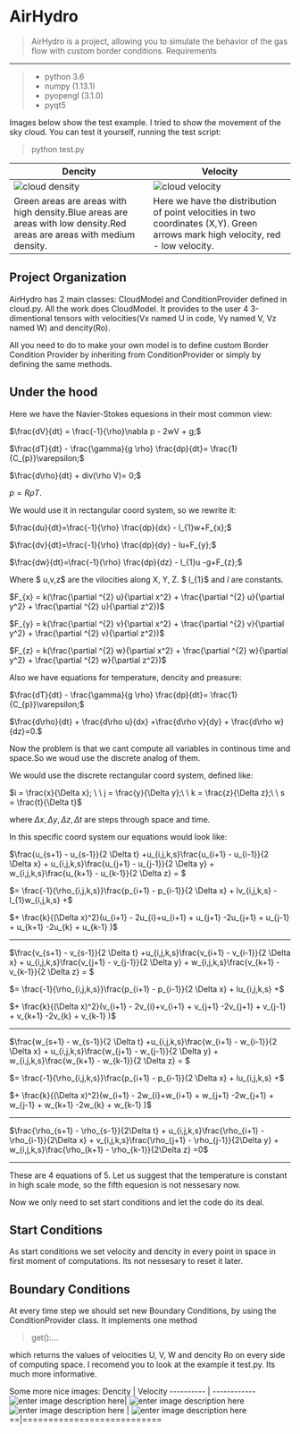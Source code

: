 ﻿AirHydro
==================
>AirHydro is a project, allowing you to simulate the behavior of the gas flow with custom border conditions.
Requirements
----------------
 >- python 3.6
 >- numpy (1.13.1)
 >- pyopengl (3.1.0)
 >- pyqt5

Images below show the test example. I tried to show the movement of the sky cloud. You can test it yourself, running the test script:
 > python test.py


Dencity  | Velocity
-------- | ---
![ cloud density](https://user-images.githubusercontent.com/35064209/34520862-c9b84568-f09b-11e7-897a-6d8289c6eabc.gif)| ![cloud velocity](https://user-images.githubusercontent.com/35064209/34520871-de94fc2e-f09b-11e7-8dbd-0f98a84cc1d2.gif)
Green areas are areas with high density.Blue areas are areas with low density.Red areas are areas with medium density.    | Here we have the distribution of point velocities in two coordinates (X,Y). Green arrows mark high velocity, red - low velocity.

Project Organization
--------------------------

AirHydro has 2 main classes: CloudModel and ConditionProvider defined in cloud.py.
All the work does CloudModel. It provides to the user 4 3-dimentional tensors with velocities(Vx named U in code, Vy named V, Vz named W) and dencity(Ro).   

All you need to do to make your own model is to define custom Border Condition Provider by inheriting from ConditionProvider or simply by defining the same methods.

Under the hood
---------------------
Here we have the Navier-Stokes equesions in their most common view:

$\frac{dV}{dt} = \frac{-1}{\rho}\nabla p - 2wV + g;$

$\frac{dT}{dt} - \frac{\gamma}{g \rho} \frac{dp}{dt}= \frac{1}{C_{p}}\varepsilon;$

$\frac{d\rho}{dt} + div(\rho V)= 0;$

$p = R\rho T.$

We would use it in rectangular coord system, so we rewrite it:

$\frac{du}{dt}=\frac{-1}{\rho} \frac{dp}{dx} - l_{1}w+F_{x};$

$\frac{dv}{dt}=\frac{-1}{\rho} \frac{dp}{dy} - lu+F_{y};$

$\frac{dw}{dt}=\frac{-1}{\rho} \frac{dp}{dz} - l_{1}u -g+F_{z};$

Where  $ u,v,z$  are the vilocities along X, Y, Z.
$ l_{1}$ and   $l$ are constants. 

$F_{x} = k(\frac{\partial ^{2} u}{\partial x^2} + \frac{\partial ^{2} u}{\partial y^2} + \frac{\partial ^{2} u}{\partial z^2})$

$F_{y} = k(\frac{\partial ^{2} v}{\partial x^2} + \frac{\partial ^{2} v}{\partial y^2} + \frac{\partial ^{2} v}{\partial z^2})$

$F_{z} = k(\frac{\partial ^{2} w}{\partial x^2} + \frac{\partial ^{2} w}{\partial y^2} + \frac{\partial ^{2} w}{\partial z^2})$

Also we have equations for temperature, dencity and preasure:

$\frac{dT}{dt} - \frac{\gamma}{g \rho} \frac{dp}{dt}= \frac{1}{C_{p}}\varepsilon;$

$\frac{d\rho}{dt} + \frac{d\rho u}{dx} +\frac{d\rho v}{dy} + \frac{d\rho w}{dz}=0.$

Now the problem is that we cant compute all variables in continous time and space.So we woud use the discrete analog of them. 

We would use the discrete rectangular coord system, defined like:

$i = \frac{x}{\Delta x}; \ \ j = \frac{y}{\Delta y};\ \ k = \frac{z}{\Delta z};\ \ s = \frac{t}{\Delta t}$

where $\Delta x, \Delta y, \Delta z, \Delta t$ are steps through space and time.

In this specific coord system our equations would look like:

$\frac{u_{s+1} - u_{s-1}}{2 \Delta t} +u_{i,j,k,s}\frac{u_{i+1} - u_{i-1}}{2 \Delta x} + u_{i,j,k,s}\frac{u_{j+1} - u_{j-1}}{2 \Delta y} + w_{i,j,k,s}\frac{u_{k+1} - u_{k-1}}{2 \Delta z} = $

$= \frac{-1}{\rho_{i,j,k,s}}\frac{p_{i+1} - p_{i-1}}{2 \Delta x} + lv_{i,j,k,s} - l_{1}w_{i,j,k,s} +$

$+ \frac{k}{(\Delta x)^2}(u_{i+1} - 2u_{i}+u_{i+1} + u_{j+1} -2u_{j+1} + u_{j-1} + u_{k+1} -2u_{k} + u_{k-1} )$

----------------------------------------------------------------------

$\frac{v_{s+1} - v_{s-1}}{2 \Delta t} +u_{i,j,k,s}\frac{v_{i+1} - v_{i-1}}{2 \Delta x} + u_{i,j,k,s}\frac{v_{j+1} - v_{j-1}}{2 \Delta y} + w_{i,j,k,s}\frac{v_{k+1} - v_{k-1}}{2 \Delta z} = $

$= \frac{-1}{\rho_{i,j,k,s}}\frac{p_{i+1} - p_{i-1}}{2 \Delta x} + lu_{i,j,k,s} +$

$+ \frac{k}{(\Delta x)^2}(v_{i+1} - 2v_{i}+v_{i+1} + v_{j+1} -2v_{j+1} + v_{j-1} + v_{k+1} -2v_{k} + v_{k-1} )$

-----------------------------------------------------------------------
$\frac{w_{s+1} - w_{s-1}}{2 \Delta t} +u_{i,j,k,s}\frac{w_{i+1} - w_{i-1}}{2 \Delta x} + u_{i,j,k,s}\frac{w_{j+1} - w_{j-1}}{2 \Delta y} + w_{i,j,k,s}\frac{w_{k+1} - w_{k-1}}{2 \Delta z} = $

$= \frac{-1}{\rho_{i,j,k,s}}\frac{p_{i+1} - p_{i-1}}{2 \Delta x} + lu_{i,j,k,s} +$

$+ \frac{k}{(\Delta x)^2}(w_{i+1} - 2w_{i}+w_{i+1} + w_{j+1} -2w_{j+1} + w_{j-1} + w_{k+1} -2w_{k} + w_{k-1} )$

------------------------------------------------------------------------------
$\frac{\rho_{s+1} - \rho_{s-1}}{2\Delta t} + u_{i,j,k,s}\frac{\rho_{i+1} - \rho_{i-1}}{2\Delta x} + v_{i,j,k,s}\frac{\rho_{j+1} - \rho_{j-1}}{2\Delta y} + w_{i,j,k,s}\frac{\rho_{k+1} - \rho_{k-1}}{2\Delta z} =0$

------------------------------------------------------------------------------
These are 4 equations of 5. Let us suggest that the temperature is constant in high scale mode, so the fifth equesion is not nessesary now.

Now we only need to set start conditions and let the code do its deal.

Start Conditions
---------------------

As start conditions we set  velocity and dencity in every point in space in first moment of computations. Its not nessesary to reset it later.

Boundary Conditions
----------------------------

At every time step we should set new Boundary Conditions, by using the  ConditionProvider class. It implements one method 
>get():...

which returns the values of velocities U, V, W and dencity Ro on every side of computing space. I recomend you to look at the example it test.py. Its much more informative.

Some more nice images:
Dencity  | Velocity
----------  | ------------
![enter image description here](https://user-images.githubusercontent.com/35064209/34519054-60cb4e36-f093-11e7-976b-86b8b8373fb8.png)| ![enter image description here](https://user-images.githubusercontent.com/35064209/34519065-6cdb10c6-f093-11e7-8d2b-fc1ed4bc102f.png)
![enter image description here](https://user-images.githubusercontent.com/35064209/34519057-6466a3d8-f093-11e7-9154-f2aa3e3f1ed1.png) | ![enter image description here](https://user-images.githubusercontent.com/35064209/34519063-699fc14a-f093-11e7-8924-a67a7bc1e8f5.png) 
==|===========================




